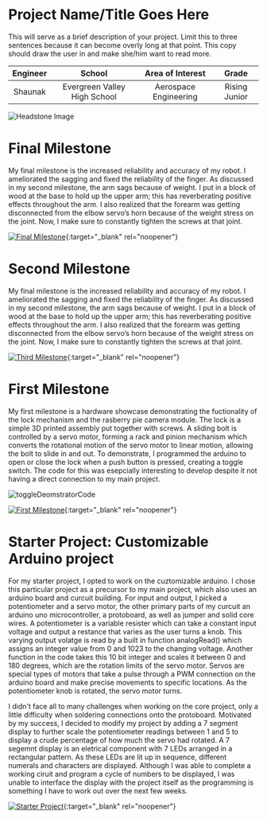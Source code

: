 ﻿# Project Name/Title Goes Here
This will serve as a brief description of your project. Limit this to three sentences because it can become overly long at that point. This copy should draw the user in and make she/him want to read more.

| **Engineer** | **School** | **Area of Interest** | **Grade** |
|:--:|:--:|:--:|:--:|
| Shaunak | Evergreen Valley High School | Aerospace Engineering | Rising Junior

![Headstone Image](https://lh3.googleusercontent.com/pw/AM-JKLUyPm9lDkql57HACJpmlW91aN88FNzyqxOioTUiMTENQXb8N1k2SJOokscovDwvwWpHQtxzqjl9eZkr3oGKPCluUKkqFlOtY0NmaqmNtPLWZtcC9R8DLAHgj4aWDrxZ7iRT_iMwPqLYGsAs-knikgB_=w1830-h1828-no?authuser=0)
  
# Final Milestone
My final milestone is the increased reliability and accuracy of my robot. I ameliorated the sagging and fixed the reliability of the finger. As discussed in my second milestone, the arm sags because of weight. I put in a block of wood at the base to hold up the upper arm; this has reverberating positive effects throughout the arm. I also realized that the forearm was getting disconnected from the elbow servo’s horn because of the weight stress on the joint. Now, I make sure to constantly tighten the screws at that joint. 

[![Final Milestone](https://res.cloudinary.com/marcomontalbano/image/upload/v1612573869/video_to_markdown/images/youtube--F7M7imOVGug-c05b58ac6eb4c4700831b2b3070cd403.jpg )](https://www.youtube.com/watch?v=F7M7imOVGug&feature=emb_logo "Final Milestone"){:target="_blank" rel="noopener"}

# Second Milestone
My final milestone is the increased reliability and accuracy of my robot. I ameliorated the sagging and fixed the reliability of the finger. As discussed in my second milestone, the arm sags because of weight. I put in a block of wood at the base to hold up the upper arm; this has reverberating positive effects throughout the arm. I also realized that the forearm was getting disconnected from the elbow servo’s horn because of the weight stress on the joint. Now, I make sure to constantly tighten the screws at that joint.

[![Third Milestone](https://res.cloudinary.com/marcomontalbano/image/upload/v1612574014/video_to_markdown/images/youtube--y3VAmNlER5Y-c05b58ac6eb4c4700831b2b3070cd403.jpg)](https://www.youtube.com/watch?v=y3VAmNlER5Y&feature=emb_logo "Second Milestone"){:target="_blank" rel="noopener"}
# First Milestone

My first milestone is a hardware showcase demonstrating the fuctionality of the lock mechanism and the rasberry pie camera module. The lock is a simple 3D printed assembly put together with screws. A sliding bolt is controlled by a servo motor, forming a rack and pinion mechanism which converts the rotational motion of the servo motor to linear motion, allowing the bolt to slide in and out. To demonstrate, I programmed the arduino to open or close the lock when a push button is pressed, creating a toggle switch. The code for this was esepcially interesting to develop despite it not having a direct connection to my main project. 

![toggleDeomstratorCode](https://i.postimg.cc/nzXv7dqp/Screen-Shot-2022-07-01-at-10-18-09-AM.png)

[![First Milestone](https://res.cloudinary.com/marcomontalbano/image/upload/v1612574117/video_to_markdown/images/youtube--CaCazFBhYKs-c05b58ac6eb4c4700831b2b3070cd403.jpg)](https://www.youtube.com/watch?v=CaCazFBhYKs "First Milestone"){:target="_blank" rel="noopener"}

# Starter Project: Customizable Arduino project 
  
  For my starter project, I opted to work on the cuztomizable arduino. I chose this particular project as a precursor to my main project, which also uses an arduino board and curcuit building. For input and output, I picked a potentiometer and a servo motor, the other primary parts of my curcuit an arduino uno microcontroller, a protoboard, as well as jumper and solid core wires. A potentiometer is a variable resister which can take a constant input voltage and output a restance that varies as the user turns a knob. This varying output volatge is read by a built in function analogRead() which assigns an integer value from 0 and 1023 to the changing voltage. Another function in the code takes this 10 bit integer and scales it between 0 and 180 degrees, which are the rotation limits of the servo motor. Servos are special types of motors that take a pulse through a PWM connection on the arduino board and make precise movements to specific locations. As the potentiometer knob is rotated, the servo motor turns. 

  I didn't face all to many challenges when working on the core project, only a little difficulty when soldering connections onto the protoboard. Motivated by my success, I decided to modify my project by adding a 7 segment display to further scale the potentiometer readings between 1 and 5 to display a crude percentage of how much the servo had rotated. A 7 segemnt display is an eletrical component with 7 LEDs arranged in a rectangular pattern. As these LEDs are lit up in sequence, different numerals and characters are displayed. Although I was able to complete a working ciruit and program a cycle of numbers to be displayed, I was unable to interface the display with the project itself as the programming is something I have to work out over the next few weeks. 

[![Starter Project](https://i3.ytimg.com/vi/Zb-74cf-3_k/maxresdefault.jpg)](https://youtu.be/Zb-74cf-3_k "Starter Project"){:target="_blank" rel="noopener"}
